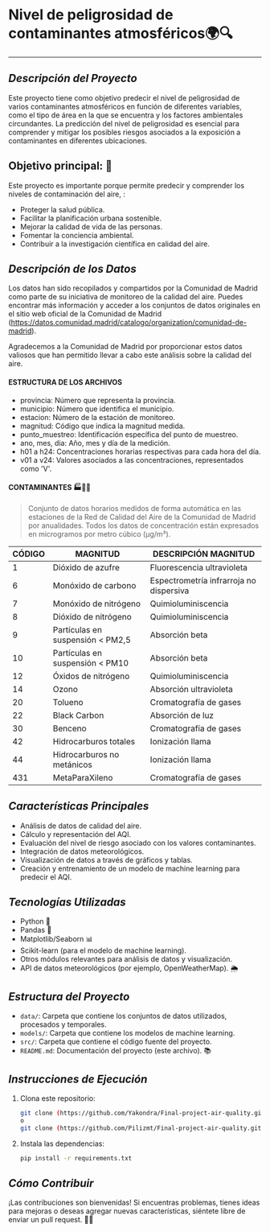 # **Nivel de peligrosidad de contaminantes atmosféricos🌍🔍**
---
## *Descripción del Proyecto*

Este proyecto tiene como objetivo predecir el nivel de peligrosidad de varios contaminantes atmosféricos en función de diferentes variables, como el tipo de área en la que se encuentra y los factores ambientales circundantes. La predicción del nivel de peligrosidad es esencial para comprender y mitigar los posibles riesgos asociados a la exposición a contaminantes en diferentes ubicaciones.


## **Objetivo principal:** 🚀 

Este proyecto es importante porque permite predecir y comprender los niveles de contaminación del aire, :

- Proteger la salud pública.
- Facilitar la planificación urbana sostenible.
- Mejorar la calidad de vida de las personas.
- Fomentar la conciencia ambiental.
- Contribuir a la investigación científica en calidad del aire.

## *Descripción de los Datos*

Los datos han sido recopilados y compartidos por la Comunidad de Madrid como parte de su iniciativa de monitoreo de la calidad del aire. Puedes encontrar más información y acceder a los conjuntos de datos originales en el sitio web oficial de la Comunidad de Madrid (https://datos.comunidad.madrid/catalogo/organization/comunidad-de-madrid).

Agradecemos a la Comunidad de Madrid por proporcionar estos datos valiosos que han permitido llevar a cabo este análisis sobre la calidad del aire.



#### **ESTRUCTURA DE LOS ARCHIVOS**

- provincia: Número que representa la provincia.
- municipio: Número que identifica el municipio.
- estacion: Número de la estación de monitoreo.
- magnitud: Código que indica la magnitud medida.
- punto_muestreo: Identificación específica del punto de muestreo.
- ano, mes, dia: Año, mes y día de la medición.
- h01 a h24: Concentraciones horarias respectivas para cada hora del día.
- v01 a v24: Valores asociados a las concentraciones, representados como 'V'.

#### **CONTAMINANTES** 🏭💨🚗

> Conjunto de datos horarios medidos de forma automática en las estaciones de la Red de Calidad del Aire de la Comunidad de Madrid por anualidades.
> Todos los datos de concentración están expresados en microgramos por metro cúbico (μg/m³).


| CÓDIGO | MAGNITUD                         | DESCRIPCIÓN MAGNITUD | 
|--------|---------------------------------|----------------------| 
| 1      | Dióxido de azufre               | Fluorescencia ultravioleta | 
| 6      | Monóxido de carbono             | Espectrometría infrarroja no dispersiva | 
| 7      | Monóxido de nitrógeno           | Quimioluminiscencia    | 
| 8      | Dióxido de nitrógeno            | Quimioluminiscencia    | 
| 9      | Partículas en suspensión < PM2,5| Absorción beta        | 
| 10     | Partículas en suspensión < PM10 | Absorción beta        | 
| 12     | Óxidos de nitrógeno             | Quimioluminiscencia    | 
| 14     | Ozono                           | Absorción ultravioleta | 
| 20     | Tolueno                         | Cromatografía de gases | 
| 22     | Black Carbon                    | Absorción de luz        | 
| 30     | Benceno                         | Cromatografía de gases | 
| 42     | Hidrocarburos totales           | Ionización llama        | 
| 44     | Hidrocarburos no metánicos      | Ionización llama        | 
| 431    | MetaParaXileno                  | Cromatografía de gases | 

## *Características Principales*

- Análisis de datos de calidad del aire.
- Cálculo y representación del AQI.
- Evaluación del nivel de riesgo asociado con los valores contaminantes.
- Integración de datos meteorológicos.
- Visualización de datos a través de gráficos y tablas.
- Creación y entrenamiento de un modelo de machine learning para predecir el AQI.

## *Tecnologías Utilizadas*

- Python 🐍
- Pandas 🐼
- Matplotlib/Seaborn 📊
- Scikit-learn (para el modelo de machine learning).
- Otros módulos relevantes para análisis de datos y visualización.
- API de datos meteorológicos (por ejemplo, OpenWeatherMap). 🌦️

## *Estructura del Proyecto*

- `data/`: Carpeta que contiene los conjuntos de datos utilizados, procesados y temporales.
- `models/`: Carpeta que contiene los modelos de machine learning.
- `src/`: Carpeta que contiene el código fuente del proyecto.
- `README.md`: Documentación del proyecto (este archivo). 📚

## *Instrucciones de Ejecución*

1. Clona este repositorio:

   ```bash
   git clone (https://github.com/Yakondra/Final-project-air-quality.git)
   o
   git clone (https://github.com/Pilizmt/Final-project-air-quality.git)

2. Instala las dependencias:

    ```bash
    pip install -r requirements.txt

## *Cómo Contribuir*

¡Las contribuciones son bienvenidas! Si encuentras problemas, tienes ideas para mejoras o deseas agregar nuevas características, siéntete libre de enviar un pull request. 🤝🚀
